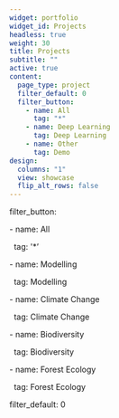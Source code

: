 ```yaml
---
widget: portfolio
widget_id: Projects
headless: true
weight: 30
title: Projects
subtitle: ""
active: true
content:
  page_type: project
  filter_default: 0
  filter_button:
    - name: All
      tag: "*"
    - name: Deep Learning
      tag: Deep Learning
    - name: Other
      tag: Demo
design:
  columns: "1"
  view: showcase
  flip_alt_rows: false
---
```

<!--?xml version="1.0" encoding="UTF-8"?-->

filter_button: 

\- name: All 

  tag: '*’ 

\- name: Modelling 

  tag: Modelling

\- name: Climate Change 

  tag: Climate Change

\- name: Biodiversity 

  tag: Biodiversity

\- name: Forest Ecology 

  tag: Forest Ecology



filter_default: 0